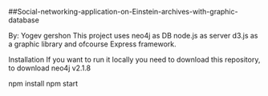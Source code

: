 ##Social-networking-application-on-Einstein-archives-with-graphic-database

By: Yogev gershon
This project uses neo4j as DB
node.js as server
d3.js as a graphic library
and ofcourse Express framework.

Installation
If you want to run it locally you need to download this repository, to download neo4j v2.1.8

npm install
npm start

